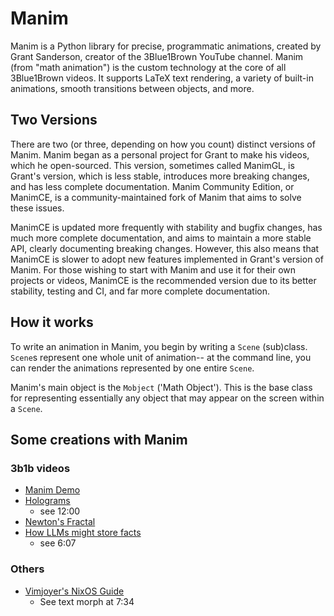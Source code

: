 # Manim

Manim is a Python library for precise, programmatic animations, created by Grant
Sanderson, creator of the 3Blue1Brown YouTube channel. Manim (from "math
animation") is the custom technology at the core of all 3Blue1Brown videos. It
supports LaTeX text rendering, a variety of built-in animations, smooth
transitions between objects, and more.

## Two Versions

There are two (or three, depending on how you count) distinct versions of
Manim. Manim began as a personal project for Grant to make his videos, which he
open-sourced. This version, sometimes called ManimGL, is Grant's version, which
is less stable, introduces more breaking changes, and has less complete
documentation. Manim Community Edition, or ManimCE, is a community-maintained
fork of Manim that aims to solve these issues.

ManimCE is updated more frequently with stability and bugfix changes, has much
more complete documentation, and aims to maintain a more stable API, clearly
documenting breaking changes. However, this also means that ManimCE is slower to
adopt new features implemented in Grant's version of Manim. For those wishing to
start with Manim and use it for their own projects or videos, ManimCE is the
recommended version due to its better stability, testing and CI, and far more
complete documentation.

## How it works

To write an animation in Manim, you begin by writing a `Scene` (sub)class.
`Scene`s represent one whole unit of animation-- at the command line, you can
render the animations represented by one entire `Scene`.

Manim's main object is the `Mobject` ('Math Object'). This is the base class for
representing essentially any object that may appear on the screen within a
`Scene`.

<!-- `Mobject`s can -->

## Some creations with Manim

### 3b1b videos

- [Manim Demo](https://www.youtube.com/watch?v=rbu7Zu5X1zI)
- [Holograms](https://www.youtube.com/watch?v=EmKQsSDlaa4)
  - see 12:00
- [Newton's Fractal](https://www.youtube.com/watch?v=-RdOwhmqP5s)
- [How LLMs might store facts](https://www.youtube.com/watch?v=9-Jl0dxWQs8)
  - see 6:07

### Others

- [Vimjoyer's NixOS Guide](https://www.youtube.com/watch?v=a67Sv4Mbxmc)
  - See text morph at 7:34

